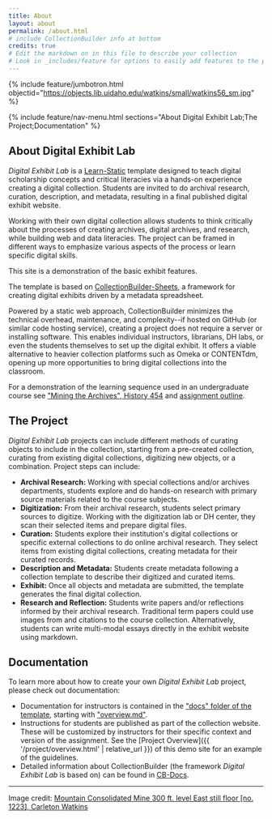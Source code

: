 ```yaml
---
title: About
layout: about
permalink: /about.html
# include CollectionBuilder info at bottom
credits: true
# Edit the markdown on in this file to describe your collection
# Look in _includes/feature for options to easily add features to the page
---
```


{% include feature/jumbotron.html objectid="https://objects.lib.uidaho.edu/watkins/small/watkins56_sm.jpg" %}

{% include feature/nav-menu.html sections="About Digital Exhibit Lab;The Project;Documentation" %}

## About Digital Exhibit Lab

*Digital Exhibit Lab* is a [Learn-Static](https://github.com/learn-static) template designed to teach digital scholarship concepts and critical literacies via a hands-on experience creating a digital collection.
Students are invited to do archival research, curation, description, and metadata, resulting in a final published digital exhibit website.

Working with their own digital collection allows students to think critically about the processes of creating archives, digital archives, and research, while building web and data literacies.
The project can be framed in different ways to emphasize various aspects of the process or learn specific digital skills.

This site is a demonstration of the basic exhibit features.

The template is based on [CollectionBuilder-Sheets](https://github.com/CollectionBuilder/collectionbuilder-sheets), a framework for creating digital exhibits driven by a metadata spreadsheet.

Powered by a static web approach, CollectionBuilder minimizes the technical overhead, maintenance, and complexity--if hosted on GitHub (or similar code hosting service), creating a project does not require a server or installing software.
This enables individual instructors, librarians, DH labs, or even the students themselves to set up the digital exhibit.
It offers a viable alternative to heavier collection platforms such as Omeka or CONTENTdm, opening up more opportunities to bring digital collections into the classroom.

For a demonstration of the learning sequence used in an undergraduate course see ["Mining the Archives", History 454](https://thecdil.github.io/hist-454-2022/)  and [assignment outline](https://github.com/learn-static/digital-exhibit-lab/blob/main/docs/mining-the-archive-project.md).

## The Project

*Digital Exhibit Lab* projects can include different methods of curating objects to include in the collection, starting from a pre-created collection, curating from existing digital collections, digitizing new objects, or a combination.
Project steps can include:

- **Archival Research:** Working with special collections and/or archives departments, students explore and do hands-on research with primary source materials related to the course subjects.
- **Digitization:** From their archival research, students select primary sources to digitize. Working with the digitization lab or DH center, they scan their selected items and prepare digital files.
- **Curation:** Students explore their institution's digital collections or specific external collections to do online archival research. They select items from existing digital collections, creating metadata for their curated records.
- **Description and Metadata:** Students create metadata following a collection template to describe their digitized and curated items.
- **Exhibit:** Once all objects and metadata are submitted, the template generates the final digital collection. 
- **Research and Reflection:** Students write papers and/or reflections informed by their archival research. Traditional term papers could use images from and citations to the course collection. Alternatively, students can write multi-modal essays directly in the exhibit website using markdown.

## Documentation

To learn more about how to create your own *Digital Exhibit Lab* project, please check out documentation:

- Documentation for instructors is contained in the ["docs" folder of the template](https://github.com/learn-static/digital-exhibit-lab/tree/main/docs), starting with ["overview.md"](https://github.com/learn-static/digital-exhibit-lab/blob/main/docs/overview.md).
- Instructions for students are published as part of the collection website. These will be customized by instructors for their specific context and version of the assignment. See the [Project Overview]({{ '/project/overview.html' | relative_url }}) of this demo site for an example of the guidelines. 
- Detailed information about CollectionBuilder (the framework *Digital Exhibit Lab* is based on) can be found in [CB-Docs](https://collectionbuilder.github.io/cb-docs/).

---------

Image credit: [Mountain Consolidated Mine 300 ft. level East still floor [no. 1223], Carleton Watkins](https://www.lib.uidaho.edu/digital/watkins/items/watkins56.html)
